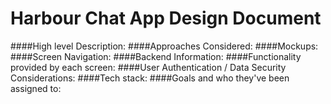 Harbour Chat App Design Document
================================
####High level Description:
####Approaches Considered:
####Mockups:
####Screen Navigation:
####Backend Information:
####Functionality provided by each screen:
####User Authentication / Data Security Considerations:
####Tech stack:
####Goals and who they've been assigned to:
